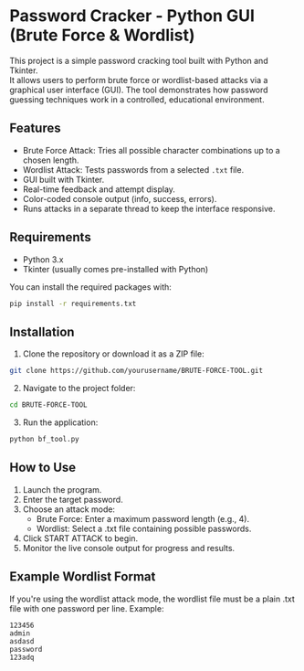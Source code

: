 # Password Cracker - Python GUI (Brute Force & Wordlist)

This project is a simple password cracking tool built with Python and Tkinter.  
It allows users to perform brute force or wordlist-based attacks via a graphical user interface (GUI). The tool demonstrates how password guessing techniques work in a controlled, educational environment.

## Features

- Brute Force Attack: Tries all possible character combinations up to a chosen length.
- Wordlist Attack: Tests passwords from a selected `.txt` file.
- GUI built with Tkinter.
- Real-time feedback and attempt display.
- Color-coded console output (info, success, errors).
- Runs attacks in a separate thread to keep the interface responsive.

## Requirements

- Python 3.x
- Tkinter (usually comes pre-installed with Python)

You can install the required packages with:

```bash
pip install -r requirements.txt
```

## Installation

1. Clone the repository or download it as a ZIP file:

```bash
git clone https://github.com/yourusername/BRUTE-FORCE-TOOL.git

```

2. Navigate to the project folder:

```bash
cd BRUTE-FORCE-TOOL
```

3. Run the application:

```bash
python bf_tool.py
```

## How to Use

1. Launch the program.
2. Enter the target password.
3. Choose an attack mode:
   - Brute Force: Enter a maximum password length (e.g., 4).
   - Wordlist: Select a .txt file containing possible passwords.
4. Click START ATTACK to begin.
5. Monitor the live console output for progress and results.

## Example Wordlist Format

If you're using the wordlist attack mode, the wordlist file must be a plain .txt file with one password per line. Example:

```
123456
admin
asdasd
password
123adq
```
